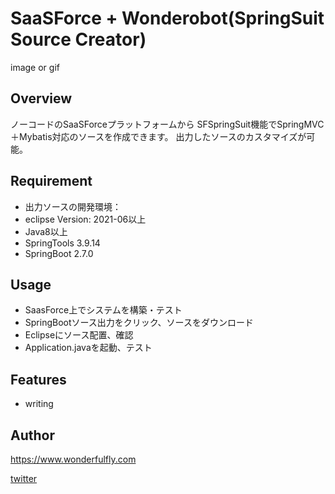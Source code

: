 # SaaSForce + Wonderobot(SpringSuit Source Creator)

image or gif

## Overview
ノーコードのSaaSForceプラットフォームから
SFSpringSuit機能でSpringMVC＋Mybatis対応のソースを作成できます。
出力したソースのカスタマイズが可能。

## Requirement
- 出力ソースの開発環境：
- eclipse Version: 2021-06以上
- Java8以上
- SpringTools 3.9.14
- SpringBoot 2.7.0

## Usage
- SaasForce上でシステムを構築・テスト
- SpringBootソース出力をクリック、ソースをダウンロード
- Eclipseにソース配置、確認
- Application.javaを起動、テスト

## Features
- writing

## Author
https://www.wonderfulfly.com

[twitter](https://twitter.com/wonderfulfly)
